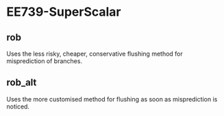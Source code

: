 # EE739-SuperScalar
## rob
Uses the less risky, cheaper, conservative flushing method for misprediction of branches.
## rob_alt
Uses the more customised method for flushing as soon as misprediction is noticed.
